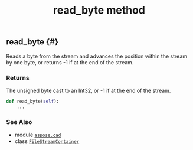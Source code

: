 ﻿---
title: read_byte method
second_title: Aspose.CAD for Python via .NET API References
description: 
type: docs
weight: 60
url: /python-net/aspose.cad/filestreamcontainer/read_byte/
is_root: false
---

## read_byte {#}

Reads a byte from the stream and advances the position within the stream by one byte, or returns -1 if at the end of the stream.


### Returns 


The unsigned byte cast to an Int32, or -1 if at the end of the stream.


```python
def read_byte(self):
    ...
```





### See Also
* module [`aspose.cad`](../../)
* class [`FileStreamContainer`](/cad/python-net/aspose.cad/filestreamcontainer)
